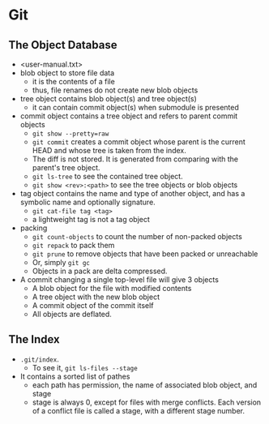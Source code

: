 Git
===

## The Object Database

* <user-manual.txt>
* blob object to store file data
  * it is the contents of a file
  * thus, file renames do not create new blob objects
* tree object contains blob object(s) and tree object(s)
  * it can contain commit object(s) when submodule is presented
* commit object contains a tree object and refers to parent commit objects
  * `git show --pretty=raw`
  * `git commit` creates a commit object whose parent is the current HEAD and
    whose tree is taken from the index.
  * The diff is not stored.  It is generated from comparing with the parent's
    tree object.
  * `git ls-tree` to see the contained tree object.
  * `git show <rev>:<path>` to see the tree objects or blob objects
* tag object contains the name and type of another object, and has a symbolic
  name and optionally signature.
  * `git cat-file tag <tag>`
  * a lightweight tag is not a tag object
* packing
  * `git count-objects` to count the number of non-packed objects
  * `git repack` to pack them
  * `git prune` to remove objects that have been packed or unreachable
  * Or, simply `git gc`
  * Objects in a pack are delta compressed.
* A commit changing a single top-level file will give 3 objects
  * A blob object for the file with modified contents
  * A tree object with the new blob object
  * A commit object of the commit itself
  * All objects are deflated.

## The Index

* `.git/index`.
  * To see it, `git ls-files --stage`
* It contains a sorted list of pathes
  * each path has permission, the name of associated blob object, and stage
  * stage is always 0, except for files with merge conflicts.  Each version of a
    conflict file is called a stage, with a different stage number.
